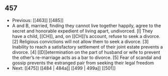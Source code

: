 ## 457
- Previous: [[463]] [[485]] 
- A and B, married, finding they cannot live together happily, agree to the secret and honorable expedient of living apart, undivorced. [l] They have a child, [[CH]], and, on [[CH]]’s account, refuse to seek a divorce. [2] Religious convictions will not allow them to seek a divorce. [3] Inability to reach a satisfactory settlement of their joint estate prevents a divorce. [4] [[D]]etermination on the part of husband or wife to prevent the other’s re-marriage acts as a bar to divorce. [5] Fear of scandal and gossip prevents the estranged pair from seeking their legal freedom
- Next: [[475]] [[484 | 484a]] [[499 | 499a]] [[501]] 

